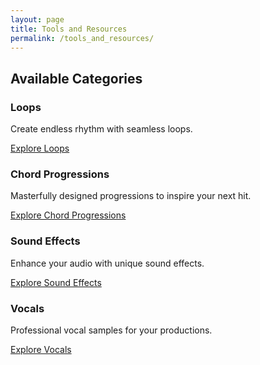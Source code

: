 ```yaml
---
layout: page
title: Tools and Resources
permalink: /tools_and_resources/
---
```


<div class="tools-resources-container bold-style">
  <section class="available-categories">
    <h2>Available Categories</h2>
    <div class="category-grid bold">
      <div class="category-card">
        <h3>Loops</h3>
        <p>Create endless rhythm with seamless loops.</p>
        <a href="loops/" class="category-link bold-button">Explore Loops</a>
      </div>
      <div class="category-card">
        <h3>Chord Progressions</h3>
        <p>Masterfully designed progressions to inspire your next hit.</p>
        <a href="chord_progressions/" class="category-link bold-button">Explore Chord Progressions</a>
      </div>
      <div class="category-card">
        <h3>Sound Effects</h3>
        <p>Enhance your audio with unique sound effects.</p>
        <a href="sound_effects/" class="category-link bold-button">Explore Sound Effects</a>
      </div>
      <div class="category-card">
        <h3>Vocals</h3>
        <p>Professional vocal samples for your productions.</p>
        <a href="vocals/" class="category-link bold-button">Explore Vocals</a>
      </div>
    </div>
  </section>
</div>
